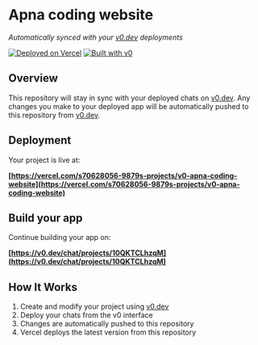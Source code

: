 # Apna coding website

*Automatically synced with your [v0.dev](https://v0.dev) deployments*

[![Deployed on Vercel](https://img.shields.io/badge/Deployed%20on-Vercel-black?style=for-the-badge&logo=vercel)](https://vercel.com/s70628056-9879s-projects/v0-apna-coding-website)
[![Built with v0](https://img.shields.io/badge/Built%20with-v0.dev-black?style=for-the-badge)](https://v0.dev/chat/projects/10QKTCLhzqM)

## Overview

This repository will stay in sync with your deployed chats on [v0.dev](https://v0.dev).
Any changes you make to your deployed app will be automatically pushed to this repository from [v0.dev](https://v0.dev).

## Deployment

Your project is live at:

**[https://vercel.com/s70628056-9879s-projects/v0-apna-coding-website](https://vercel.com/s70628056-9879s-projects/v0-apna-coding-website)**

## Build your app

Continue building your app on:

**[https://v0.dev/chat/projects/10QKTCLhzqM](https://v0.dev/chat/projects/10QKTCLhzqM)**

## How It Works

1. Create and modify your project using [v0.dev](https://v0.dev)
2. Deploy your chats from the v0 interface
3. Changes are automatically pushed to this repository
4. Vercel deploys the latest version from this repository